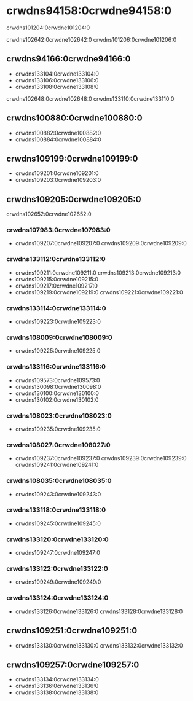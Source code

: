 # crwdns94158:0crwdne94158:0

<p class="description">crwdns101204:0crwdne101204:0</p>

crwdns102642:0crwdne102642:0 crwdns101206:0crwdne101206:0

## crwdns94166:0crwdne94166:0

- crwdns133104:0crwdne133104:0
- crwdns133106:0crwdne133106:0
- crwdns133108:0crwdne133108:0

crwdns102648:0crwdne102648:0 crwdns133110:0crwdne133110:0

## crwdns100880:0crwdne100880:0

- crwdns100882:0crwdne100882:0
- crwdns100884:0crwdne100884:0

## crwdns109199:0crwdne109199:0

- crwdns109201:0crwdne109201:0
- crwdns109203:0crwdne109203:0

## crwdns109205:0crwdne109205:0

crwdns102652:0crwdne102652:0

### crwdns107983:0crwdne107983:0

- crwdns109207:0crwdne109207:0 crwdns109209:0crwdne109209:0

### crwdns133112:0crwdne133112:0

- crwdns109211:0crwdne109211:0 crwdns109213:0crwdne109213:0
- crwdns109215:0crwdne109215:0
- crwdns109217:0crwdne109217:0
- crwdns109219:0crwdne109219:0 crwdns109221:0crwdne109221:0

### crwdns133114:0crwdne133114:0

- crwdns109223:0crwdne109223:0

### crwdns108009:0crwdne108009:0

- crwdns109225:0crwdne109225:0

### crwdns133116:0crwdne133116:0

- crwdns109573:0crwdne109573:0
- crwdns130098:0crwdne130098:0
- crwdns130100:0crwdne130100:0
- crwdns130102:0crwdne130102:0

### crwdns108023:0crwdne108023:0

- crwdns109235:0crwdne109235:0

### crwdns108027:0crwdne108027:0

- crwdns109237:0crwdne109237:0 crwdns109239:0crwdne109239:0 crwdns109241:0crwdne109241:0

### crwdns108035:0crwdne108035:0

- crwdns109243:0crwdne109243:0

### crwdns133118:0crwdne133118:0

- crwdns109245:0crwdne109245:0

### crwdns133120:0crwdne133120:0

- crwdns109247:0crwdne109247:0

### crwdns133122:0crwdne133122:0

- crwdns109249:0crwdne109249:0

### crwdns133124:0crwdne133124:0

- crwdns133126:0crwdne133126:0 crwdns133128:0crwdne133128:0

## crwdns109251:0crwdne109251:0

- crwdns133130:0crwdne133130:0 crwdns133132:0crwdne133132:0

## crwdns109257:0crwdne109257:0

- crwdns133134:0crwdne133134:0
- crwdns133136:0crwdne133136:0
- crwdns133138:0crwdne133138:0